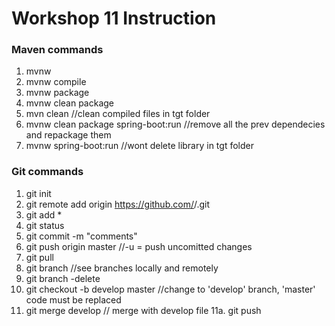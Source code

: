 # Workshop 11 Instruction

### Maven commands
1. mvnw
2. mvnw compile
3. mvnw package
4. mvnw clean package
5. mvn clean //clean compiled files in tgt folder
6. mvnw clean package spring-boot:run //remove all the prev dependecies and repackage them
7. mvnw spring-boot:run //wont delete library in tgt folder


### Git commands
1. git init
2. git remote add origin https://github.com/<username>/<projectname>.git
3. git add *
4. git status
5. git commit -m "comments"
6. git push origin master //-u = push uncomitted changes
7. git pull 
8. git branch //see branches locally and remotely
9. git branch -delete <branch name>
10. git checkout -b develop master 
//change to 'develop' branch, 'master' code must be replaced
11. git merge develop // merge with develop file
11a. git push